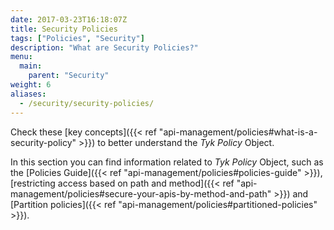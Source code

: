 ```yaml
---
date: 2017-03-23T16:18:07Z
title: Security Policies
tags: ["Policies", "Security"]
description: "What are Security Policies?"
menu:
  main:
    parent: "Security"
weight: 6
aliases:
  - /security/security-policies/
---
```


Check these [key concepts]({{< ref "api-management/policies#what-is-a-security-policy" >}}) to better understand the *Tyk Policy* Object.

In this section you can find information related to *Tyk Policy* Object, such as the [Policies Guide]({{< ref "api-management/policies#policies-guide" >}}), [restricting access based on path and method]({{< ref "api-management/policies#secure-your-apis-by-method-and-path" >}}) and [Partition policies]({{< ref "api-management/policies#partitioned-policies" >}}).

